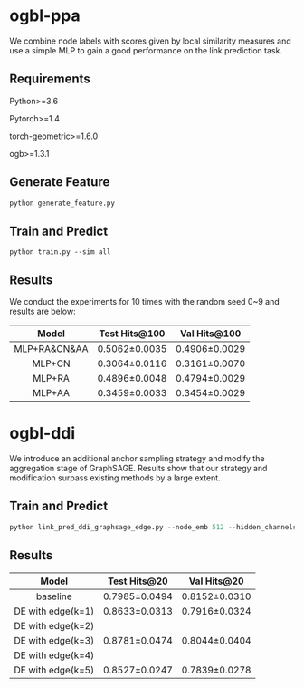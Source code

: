 # ogbl-ppa

We combine node labels with scores given by local similarity measures and use a simple MLP to gain a good performance on the link prediction task.

## Requirements

Python>=3.6

Pytorch>=1.4

torch-geometric>=1.6.0

ogb>=1.3.1

## Generate Feature

```python
python generate_feature.py
```

## Train and Predict

```pytho
python train.py --sim all
```

## Results

We conduct the experiments for 10 times with the random seed 0~9 and results are below:

|    Model     | Test Hits@100 | Val Hits@100  |
| :----------: | :-----------: | :-----------: |
| MLP+RA&CN&AA | 0.5062±0.0035 | 0.4906±0.0029 |
|    MLP+CN    | 0.3064±0.0116 | 0.3161±0.0070 |
|    MLP+RA    | 0.4896±0.0048 | 0.4794±0.0029 |
|    MLP+AA    | 0.3459±0.0033 | 0.3454±0.0029 |

# ogbl-ddi



We introduce an additional anchor sampling strategy and modify the aggregation stage of GraphSAGE. Results show that our strategy and modification surpass existing methods by a large extent.

## Train and Predict

```python
python link_pred_ddi_graphsage_edge.py --node_emb 512 --hidden_channels 512 --num_samples 3
```

## Results

|       Model       | Test Hits@20  |  Val Hits@20  |
| :---------------: | :-----------: | :-----------: |
|     baseline      | 0.7985±0.0494 | 0.8152±0.0310 |
| DE with edge(k=1) | 0.8633±0.0313 | 0.7916±0.0324 |
| DE with edge(k=2) |               |               |
| DE with edge(k=3) | 0.8781±0.0474 | 0.8044±0.0404 |
| DE with edge(k=4) |               |               |
| DE with edge(k=5) | 0.8527±0.0247 | 0.7839±0.0278 |